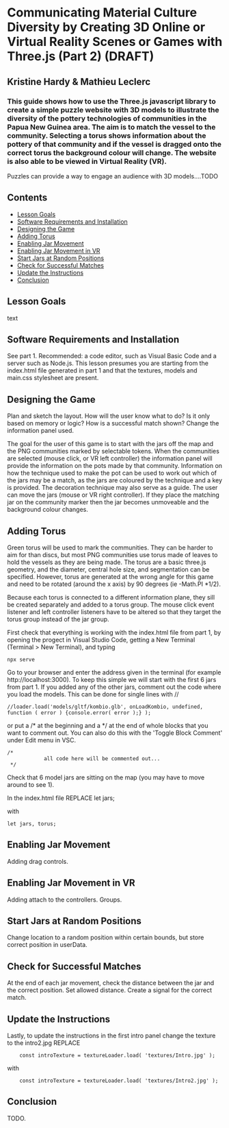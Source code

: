 # Communicating Material Culture Diversity by Creating 3D Online or Virtual Reality Scenes or Games with Three.js (Part 2) (DRAFT)

## Kristine Hardy & Mathieu Leclerc

### This guide shows how to use the Three.js javascript library to create a simple puzzle website with 3D models to illustrate the diversity of the pottery technologies of communities in the Papua New Guinea area. The aim is to match the vessel to the community. Selecting a torus shows information about the pottery of that community and if the vessel is dragged onto the correct torus the background colour will change. The website is also able to be viewed in Virtual Reality (VR).

Puzzles can provide a way to engage an audience with 3D models....TODO

## Contents
- [Lesson Goals](#lesson-goals)
- [Software Requirements and Installation](#software-requirements-and-installation)
- [Designing the Game](#designing-the-game)
- [Adding Torus](#adding-torus)
- [Enabling Jar Movement](#enabling-jar-movement)
- [Enabling Jar Movement in VR](#enabling-jar-movement-in-vr)
- [Start Jars at Random Positions](#start-jars-at-random-positions)
- [Check for Successful Matches](#check-for-successful-matches)
- [Update the Instructions](#update-the-instructions)
- [Conclusion](#conclusion)


## Lesson Goals
text
## Software Requirements and Installation

See part 1. Recommended: a code editor, such as Visual Basic Code and a server such as Node.js.
This lesson presumes you are starting from the index.html file generated in part 1 and that the textures, models and main.css stylesheet are present. 

## Designing the Game

Plan and sketch the layout. How will the user know what to do? Is it only based on memory or logic? How is a successful match shown? Change the information panel used.

The goal for the user of this game is to start with the jars off the map and the PNG communities marked by selectable tokens. When the communities are selected (mouse click, or VR left controller) the information panel will provide the information on the pots made by that community. Information on how the technique used to make the pot can be used to work out which of the jars may be a match, as the jars are coloured by the technique and a key is provided. The decoration technique may also serve as a guide. The user can move the jars (mouse or VR right controller). If they place the matching jar on the community marker then the jar becomes unmoveable and the background colour changes. 

## Adding Torus

Green torus will be used to mark the communities. They can be harder to aim for than discs, but most PNG communities use torus made of leaves to hold the vessels as they are being made. The torus are a basic three.js geometry, and the diameter, central hole size, and segmentation can be specified. However, torus are generated at the wrong angle for this game and need to be rotated (around the x axis) by 90 degrees (ie -Math.PI *1/2).

Because each torus is connected to a different information plane, they sill be created separately and added to a torus group. The mouse click event listener and left controller listeners have to be altered so that they target the torus group instead of the jar group.

First check that everything is working with the index.html file from part 1, by opening the progect in Visual Studio Code, getting a New Terminal (Terminal > New Terminal), and typing 
```
npx serve
```
Go to your browser and enter the address given in the terminal (for example http://localhost:3000). To keep this simple we will start with the first 6 jars from part 1. If you added any of the other jars, comment out the code where you load the models. This can be done for single lines with //
```
//loader.load('models/gltf/kombio.glb', onLoadKombio, undefined, function ( error ) {console.error( error );} );
```
or put a /* at the beginning and a */ at the end of whole blocks that you want to comment out. You can also do this with the 'Toggle Block Comment' under Edit menu in VSC.
```
/* 
            all code here will be commented out...
 */
```

Check that 6 model jars are sitting on the map (you may have to move around to see 1). 

In the index.html file REPLACE
let jars;

with 
```
let jars, torus;
```



## Enabling Jar Movement

Adding drag controls.

## Enabling Jar Movement in VR

Adding attach to the controllers. Groups.

## Start Jars at Random Positions

Change location to a random position within certain bounds, but store correct position in userData.

## Check for Successful Matches

At the end of each jar movement, check the distance between the jar and the correct position. Set allowed distance. Create a signal for the correct match.

## Update the Instructions

Lastly, to update the instructions in the first intro panel change the texture to the intro2.jpg
REPLACE
```
	const introTexture = textureLoader.load( 'textures/Intro.jpg' );
```
	
with
```
	const introTexture = textureLoader.load( 'textures/Intro2.jpg' );
```


## Conclusion

TODO.

